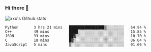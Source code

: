 ### Hi there 👋

<!--
**sdy623/sdy623** is a ✨ _special_ ✨ repository because its `README.md` (this file) appears on your GitHub profile.

Here are some ideas to get you started:

- 🔭 I’m currently working on ...
- 🌱 I’m currently learning ...
- 👯 I’m looking to collaborate on ...
- 🤔 I’m looking for help with ...
- 💬 Ask me about ...
- 📫 How to reach me: ...
- 😄 Pronouns: ...
- ⚡ Fun fact: ...
-->
![xxx's Github stats](https://github-readme-stats.vercel.app/api?username=sdy623&show_icons=true)

<!--START_SECTION:waka-->
```text
Python       3 hrs 21 mins   ████████████████▒░░░░░░░░   64.94 % 
C++          49 mins         ████░░░░░░░░░░░░░░░░░░░░░   15.85 % 
JSON         33 mins         ██▓░░░░░░░░░░░░░░░░░░░░░░   10.70 % 
C            18 mins         █▓░░░░░░░░░░░░░░░░░░░░░░░   06.04 % 
JavaScript   5 mins          ▒░░░░░░░░░░░░░░░░░░░░░░░░   01.66 % 
```
<!--END_SECTION:waka-->
